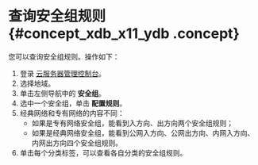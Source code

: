 # 查询安全组规则 {#concept_xdb_x11_ydb .concept}

您可以查询安全组规则。操作如下：

1.  登录 [云服务器管理控制台](https://ecs.console.aliyun.com/#/home)。
2.  选择地域。
3.  单击左侧导航中的 **安全组**。
4.  选中一个安全组，单击 **配置规则**。
5.  经典网络和专有网络的内容不同：
    -   如果是专有网络安全组，能看到入方向、出方向两个安全组规则；
    -   如果是经典网络安全组，能看到公网入方向、公网出方向、内网入方向、内网出方向四个安全组规则。
6.  单击每个分类标签，可以查看各自分类的安全组规则。

